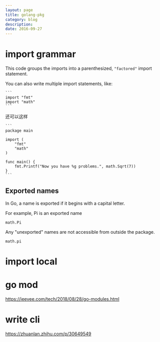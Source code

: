 ```yaml
---
layout: page
title: golang-pkg
category: blog
description: 
date: 2016-09-27
---
```

# import grammar
This code groups the imports into a parenthesized, `"factored"` import statement.

You can also write multiple import statements, like:

	```
	import "fmt"
	import "math"
	```

还可以这样

	```
	package main

	import (
		"fmt"
		"math"
	)

	func main() {
		fmt.Printf("Now you have %g problems.", math.Sqrt(7))
	}
	```
## Exported names
In Go, a name is exported if it begins with a capital letter. 

For example, Pi is an exported name

	math.Pi

Any "unexported" names are not accessible from outside the package.

	math.pi

# import local

# go mod
https://ieevee.com/tech/2018/08/28/go-modules.html

# write cli
https://zhuanlan.zhihu.com/p/30649549